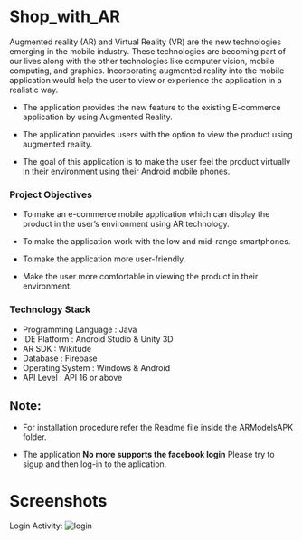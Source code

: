 # Shop_with_AR

Augmented reality (AR) and Virtual Reality (VR) are the new technologies emerging in
the mobile industry. These technologies are becoming part of our lives along with the other
technologies like computer vision, mobile computing, and graphics. Incorporating augmented
reality into the mobile application would help the user to view or experience the application in a
realistic way.


+ The application provides the new feature to the existing E-commerce application by using Augmented Reality.

+ The application provides users with the option to view the product using augmented reality. 

+ The goal of this application is to make the user feel the product virtually in
their environment using their Android mobile phones.


### Project Objectives
+ To make an e-commerce mobile application which can display the product in the user’s
environment using AR technology.

+ To make the application work with the low and mid-range smartphones.

+ To make the application more user-friendly.

+ Make the user more comfortable in viewing the product in their environment.

### Technology Stack

* Programming Language : Java
* IDE Platform : Android Studio & Unity 3D
* AR SDK : Wikitude
* Database : Firebase
* Operating System : Windows & Android
* API Level : API 16 or above

## Note: 
* For installation procedure refer the Readme file inside the ARModelsAPK folder.

* The application **No more supports the facebook login** Please try to sigup and then log-in to the aplication.

# Screenshots

Login Activity:
![login](https://user-images.githubusercontent.com/24978864/41622619-03dbceb6-73c5-11e8-84ef-c9eb0bfc02e4.png)

